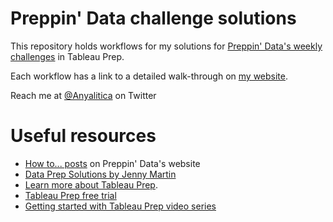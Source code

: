 # Preppin' Data challenge solutions

This repository holds workflows for my solutions for [Preppin' Data's weekly challenges](https://preppindata.blogspot.com/) in Tableau Prep. 


Each workflow has a link to a detailed walk-through on [my website](https://www.prosvetova.com/tag/tableau_prep/).

Reach me at [@Anyalitica](https://twitter.com/Anyalitica) on Twitter

# Useful resources

 - [How to... posts](https://preppindata.blogspot.com/p/how-toprep-index.html) on Preppin' Data's website
 - [Data Prep Solutions by Jenny Martin](https://www.dataprepsolutions.com/)
 - [Learn more about Tableau Prep](https://www.tableau.com/en-gb/products/prep).
 - [Tableau Prep free trial](https://www.tableau.com/en-gb/products/prep/download)
 - [Getting started with Tableau Prep video series](https://www.tableau.com/en-gb/learn/tutorials/on-demand/getting-started-tableau-prep?playlist=409522)
